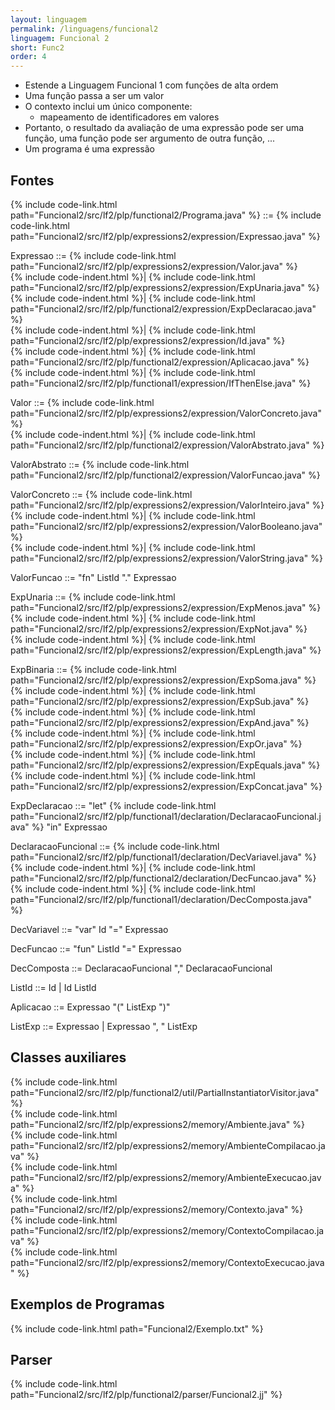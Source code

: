 ```yaml
---
layout: linguagem
permalink: /linguagens/funcional2
linguagem: Funcional 2
short: Func2
order: 4
---
```


- Estende a Linguagem Funcional 1 com funções de alta ordem
- Uma função passa a ser um valor
- O contexto inclui um único componente:
    - mapeamento de identificadores em valores
- Portanto, o resultado da avaliação de uma expressão pode ser uma função, uma função pode ser argumento de outra função, ...
- Um programa é uma expressão


## Fontes

{% include code-link.html path="Funcional2/src/lf2/plp/functional2/Programa.java" %} ::= {% include code-link.html path="Funcional2/src/lf2/plp/expressions2/expression/Expressao.java" %}

Expressao ::= {% include code-link.html path="Funcional2/src/lf2/plp/expressions2/expression/Valor.java" %}\
{% include code-indent.html %}| {% include code-link.html path="Funcional2/src/lf2/plp/expressions2/expression/ExpUnaria.java" %}\
{% include code-indent.html %}| {% include code-link.html path="Funcional2/src/lf2/plp/functional2/expression/ExpDeclaracao.java" %}\
{% include code-indent.html %}| {% include code-link.html path="Funcional2/src/lf2/plp/expressions2/expression/Id.java" %}\
{% include code-indent.html %}| {% include code-link.html path="Funcional2/src/lf2/plp/functional2/expression/Aplicacao.java" %}\
{% include code-indent.html %}| {% include code-link.html path="Funcional2/src/lf2/plp/functional1/expression/IfThenElse.java" %}

Valor ::= {% include code-link.html path="Funcional2/src/lf2/plp/expressions2/expression/ValorConcreto.java" %}\
{% include code-indent.html %}| {% include code-link.html path="Funcional2/src/lf2/plp/functional2/expression/ValorAbstrato.java" %}

ValorAbstrato ::= {% include code-link.html path="Funcional2/src/lf2/plp/functional2/expression/ValorFuncao.java" %}

ValorConcreto ::= {% include code-link.html path="Funcional2/src/lf2/plp/expressions2/expression/ValorInteiro.java" %}\
{% include code-indent.html %}| {% include code-link.html path="Funcional2/src/lf2/plp/expressions2/expression/ValorBooleano.java" %}\
{% include code-indent.html %}| {% include code-link.html path="Funcional2/src/lf2/plp/expressions2/expression/ValorString.java" %}

ValorFuncao ::= "fn" ListId "." Expressao

ExpUnaria ::= {% include code-link.html path="Funcional2/src/lf2/plp/expressions2/expression/ExpMenos.java" %}\
{% include code-indent.html %}| {% include code-link.html path="Funcional2/src/lf2/plp/expressions2/expression/ExpNot.java" %}\
{% include code-indent.html %}| {% include code-link.html path="Funcional2/src/lf2/plp/expressions2/expression/ExpLength.java" %}

ExpBinaria ::= {% include code-link.html path="Funcional2/src/lf2/plp/expressions2/expression/ExpSoma.java" %}\
{% include code-indent.html %}| {% include code-link.html path="Funcional2/src/lf2/plp/expressions2/expression/ExpSub.java" %}\
{% include code-indent.html %}| {% include code-link.html path="Funcional2/src/lf2/plp/expressions2/expression/ExpAnd.java" %}\
{% include code-indent.html %}| {% include code-link.html path="Funcional2/src/lf2/plp/expressions2/expression/ExpOr.java" %}\
{% include code-indent.html %}| {% include code-link.html path="Funcional2/src/lf2/plp/expressions2/expression/ExpEquals.java" %}\
{% include code-indent.html %}| {% include code-link.html path="Funcional2/src/lf2/plp/expressions2/expression/ExpConcat.java" %}

ExpDeclaracao ::= "let" {% include code-link.html path="Funcional2/src/lf2/plp/functional1/declaration/DeclaracaoFuncional.java" %} "in" Expressao

DeclaracaoFuncional ::= {% include code-link.html path="Funcional2/src/lf2/plp/functional1/declaration/DecVariavel.java" %}\
{% include code-indent.html %}| {% include code-link.html path="Funcional2/src/lf2/plp/functional2/declaration/DecFuncao.java" %}\
{% include code-indent.html %}| {% include code-link.html path="Funcional2/src/lf2/plp/functional1/declaration/DecComposta.java" %}

DecVariavel ::= "var" Id "=" Expressao

DecFuncao ::= "fun" ListId "=" Expressao

DecComposta ::= DeclaracaoFuncional "," DeclaracaoFuncional

ListId ::= Id \| Id ListId

Aplicacao ::= Expressao "(" ListExp ")"

ListExp ::= Expressao \| Expressao ", " ListExp


## Classes auxiliares

{% include code-link.html path="Funcional2/src/lf2/plp/functional2/util/PartialInstantiatorVisitor.java" %}\
{% include code-link.html path="Funcional2/src/lf2/plp/expressions2/memory/Ambiente.java" %}\
{% include code-link.html path="Funcional2/src/lf2/plp/expressions2/memory/AmbienteCompilacao.java" %}\
{% include code-link.html path="Funcional2/src/lf2/plp/expressions2/memory/AmbienteExecucao.java" %}\
{% include code-link.html path="Funcional2/src/lf2/plp/expressions2/memory/Contexto.java" %}\
{% include code-link.html path="Funcional2/src/lf2/plp/expressions2/memory/ContextoCompilacao.java" %}\
{% include code-link.html path="Funcional2/src/lf2/plp/expressions2/memory/ContextoExecucao.java" %}

## Exemplos de Programas

{% include code-link.html path="Funcional2/Exemplo.txt" %}

## Parser

{% include code-link.html path="Funcional2/src/lf2/plp/functional2/parser/Funcional2.jj" %}